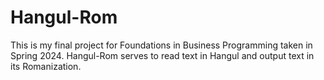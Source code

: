 # Hangul-Rom

This is my final project for Foundations in Business Programming taken in Spring 2024. 
Hangul-Rom serves to read text in Hangul and output text in its Romanization.